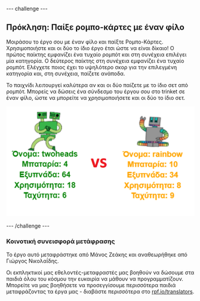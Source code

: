 --- challenge ---

## Πρόκληση: Παίξε ρομπο-κάρτες με έναν φίλο

Μοιράσου το έργο σου με έναν φίλο και παίξτε Ρομπο-Κάρτες. Χρησιμοποιήστε και οι δύο το ίδιο έργο έτσι ώστε να είναι δίκαιο! Ο πρώτος παίκτης εμφανίζει ένα τυχαίο ρομπότ και στη συνέχεια επιλέγει μία κατηγορία. Ο δεύτερος παίκτης στη συνέχεια εμφανίζει ένα τυχαίο ρομπότ. Ελέγχετε ποιος έχει το υψηλότερο σκορ για την επιλεγμένη κατηγορία και, στη συνέχεια, παίζετε ανάποδα.

Το παιχνίδι λειτουργεί καλύτερα αν και οι δύο παίζετε με το ίδιο σετ από ρομπότ. Μπορείς να δώσεις ένα σύνδεσμο του έργου σου στο trinket σε έναν φίλο, ώστε να μπορείτε να χρησιμοποιήσετε και οι δύο το ίδιο σετ.

![screenshot](images/robotrumps-play.png)

--- /challenge ---

### Κοινοτική συνεισφορά μετάφρασης

Το έργο αυτό μεταφράστηκε από Μάνος Ζεάκης και αναθεωρήθηκε από Γιώργος Νικολαΐδης. 

Οι εκπληκτικοί μας εθελοντές-μεταφραστές μας βοηθούν να δώσουμε στα παιδιά όλου του κόσμου την ευκαιρία να μάθουν να προγραμματίζουν. Μπορείτε να μας βοηθήσετε να προσεγγίσουμε περισσότερα παιδιά μεταφράζοντας τα έργα μας - διαβάστε περισσότερα στο [rpf.io/translators](https://rpf.io/translators).
